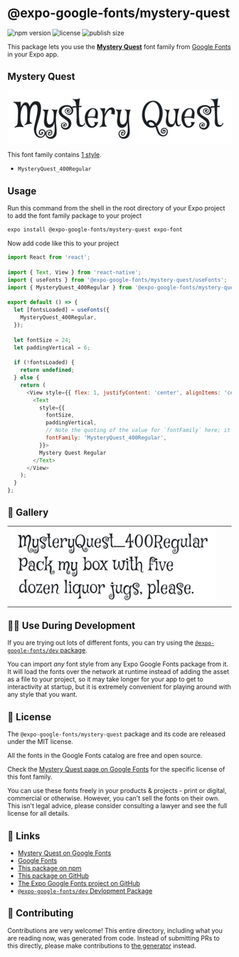 # @expo-google-fonts/mystery-quest

![npm version](https://flat.badgen.net/npm/v/@expo-google-fonts/mystery-quest)
![license](https://flat.badgen.net/github/license/expo/google-fonts)
![publish size](https://flat.badgen.net/packagephobia/install/@expo-google-fonts/mystery-quest)

This package lets you use the [**Mystery Quest**](https://fonts.google.com/specimen/Mystery+Quest) font family from [Google Fonts](https://fonts.google.com/) in your Expo app.

## Mystery Quest

![Mystery Quest](./font-family.png)

This font family contains [1 style](#-gallery).

- `MysteryQuest_400Regular`

## Usage

Run this command from the shell in the root directory of your Expo project to add the font family package to your project
```sh
expo install @expo-google-fonts/mystery-quest expo-font
```

Now add code like this to your project
```js
import React from 'react';

import { Text, View } from 'react-native';
import { useFonts } from '@expo-google-fonts/mystery-quest/useFonts';
import { MysteryQuest_400Regular } from '@expo-google-fonts/mystery-quest/400Regular';

export default () => {
  let [fontsLoaded] = useFonts({
    MysteryQuest_400Regular,
  });

  let fontSize = 24;
  let paddingVertical = 6;

  if (!fontsLoaded) {
    return undefined;
  } else {
    return (
      <View style={{ flex: 1, justifyContent: 'center', alignItems: 'center' }}>
        <Text
          style={{
            fontSize,
            paddingVertical,
            // Note the quoting of the value for `fontFamily` here; it expects a string!
            fontFamily: 'MysteryQuest_400Regular',
          }}>
          Mystery Quest Regular
        </Text>
      </View>
    );
  }
};

```

## 🔡 Gallery


||||
|-|-|-|
|![MysteryQuest_400Regular](./MysteryQuest_400Regular.ttf.png)||||


## 👩‍💻 Use During Development

If you are trying out lots of different fonts, you can try using the [`@expo-google-fonts/dev` package](https://github.com/expo/google-fonts/tree/master/font-packages/dev#readme).

You can import *any* font style from any Expo Google Fonts package from it. It will load the fonts
over the network at runtime instead of adding the asset as a file to your project, so it may take longer
for your app to get to interactivity at startup, but it is extremely convenient
for playing around with any style that you want.

## 📖 License

The `@expo-google-fonts/mystery-quest` package and its code are released under the MIT license.

All the fonts in the Google Fonts catalog are free and open source.

Check the [Mystery Quest page on Google Fonts](https://fonts.google.com/specimen/Mystery+Quest) for the specific license of this font family.

You can use these fonts freely in your products & projects - print or digital, commercial or otherwise. However, you can't sell the fonts on their own. This isn't legal advice, please consider consulting a lawyer and see the full license for all details.

## 🔗 Links

- [Mystery Quest on Google Fonts](https://fonts.google.com/specimen/Mystery+Quest)
- [Google Fonts](https://fonts.google.com/)
- [This package on npm](https://www.npmjs.com/package/@expo-google-fonts/mystery-quest)
- [This package on GitHub](https://github.com/expo/google-fonts/tree/master/font-packages/mystery-quest)
- [The Expo Google Fonts project on GitHub](https://github.com/expo/google-fonts)
- [`@expo-google-fonts/dev` Devlopment Package](https://github.com/expo/google-fonts/tree/master/font-packages/dev)

## 🤝 Contributing

Contributions are very welcome! This entire directory, including what you are reading now, was generated from code. Instead of submitting PRs to this directly, please make contributions to [the generator](https://github.com/expo/google-fonts/tree/master/packages/generator) instead.
